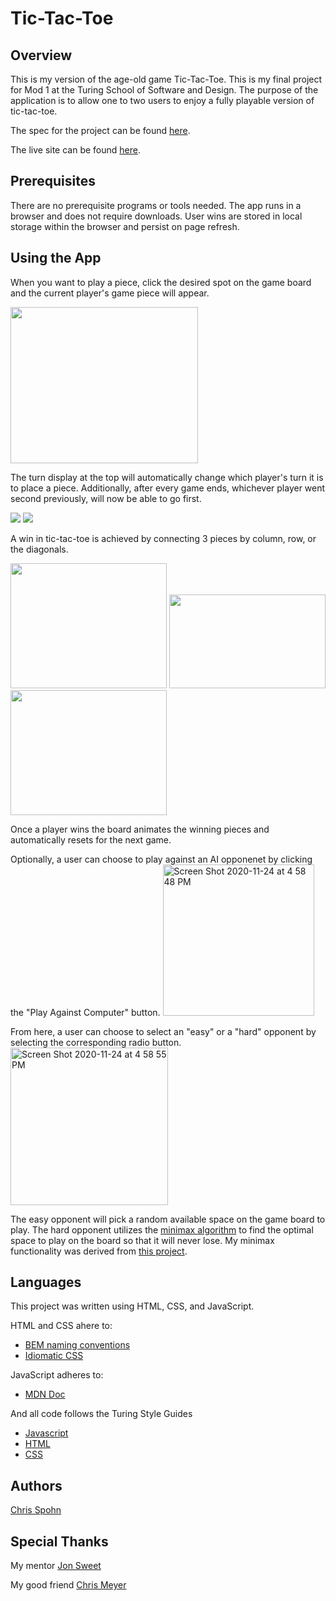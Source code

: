 # Tic-Tac-Toe

## Overview

This is my version of the age-old game Tic-Tac-Toe. This is my final project for Mod 1 at the Turing School of Software and Design. The purpose of the application is to allow one to two users to enjoy a fully playable version of tic-tac-toe. 

The spec for the project can be found [here](https://frontend.turing.io/projects/module-1/tic-tac-toe-solo.html).

The live site can be found [here](https://cjspohn.github.io/tic-tac-toe/).

## Prerequisites

There are no prerequisite programs or tools needed. The app runs in a browser and does not require downloads. User wins are stored in local storage within the browser and persist on page refresh.

## Using the App

When you want to play a piece, click the desired spot on the game board and the current player's game piece will appear. 

<img src="https://user-images.githubusercontent.com/69563078/98718707-0303cf00-234c-11eb-8a3b-c724373b5069.png" width="300" height="250">

The turn display at the top will automatically change which player's turn it is to place a piece. Additionally, after every game ends, whichever player went second previously, will now be able to go first. 

<img src="https://user-images.githubusercontent.com/69563078/98718783-1f077080-234c-11eb-9394-7406cd2a3aeb.png">

<img src="https://user-images.githubusercontent.com/69563078/98718793-229af780-234c-11eb-8f93-dc169432bb66.png">

A win in tic-tac-toe is achieved by connecting 3 pieces by column, row, or the diagonals.

<img src="https://user-images.githubusercontent.com/69563078/98718866-3b0b1200-234c-11eb-9505-4dcf06104241.png" width="250" height="200">
<img src="https://user-images.githubusercontent.com/69563078/98718870-3cd4d580-234c-11eb-9f36-13fc0ecec84a.png" width="250" height="150">
<img src="https://user-images.githubusercontent.com/69563078/98718881-3e9e9900-234c-11eb-8157-5fad0c186af9.png" width="250" height="200">

Once a player wins the board animates the winning pieces and automatically resets for the next game. 

Optionally, a user can choose to play against an AI opponenet by clicking the "Play Against Computer" button. 
<img width="242" alt="Screen Shot 2020-11-24 at 4 58 48 PM" src="https://user-images.githubusercontent.com/69563078/100165104-9ffb5780-2e76-11eb-92f8-f26367b2afd8.png">

From here, a user can choose to select an "easy" or a "hard" opponent by selecting the corresponding radio button.
<img width="252" alt="Screen Shot 2020-11-24 at 4 58 55 PM" src="https://user-images.githubusercontent.com/69563078/100165103-9e319400-2e76-11eb-9ff3-1251e0fedb56.png">

The easy opponent will pick a random available space on the game board to play. The hard opponent utilizes the [minimax algorithm](https://en.wikipedia.org/wiki/Minimax) to find the optimal space to play on the board so that it will never lose. My minimax functionality was derived from [this project](https://github.com/beaucarnes/fcc-project-tutorials/tree/master/tictactoe).

## Languages

This project was written using HTML, CSS, and JavaScript. 

HTML and CSS ahere to:
* [BEM naming conventions](http://getbem.com/naming/)
* [Idiomatic CSS](https://github.com/necolas/idiomatic-css)

JavaScript adheres to:
* [MDN Doc](https://developer.mozilla.org/en-US/)

And all code follows the Turing Style Guides
* [Javascript](https://github.com/turingschool-examples/javascript)
* [HTML](https://github.com/turingschool-examples/html)
* [CSS](https://github.com/turingschool-examples/css)

## Authors

[Chris Spohn](https://github.com/CJSpohn)

## Special Thanks

My mentor [Jon Sweet](https://github.com/JSweet314)

My good friend [Chris Meyer](https://github.com/chris023)
